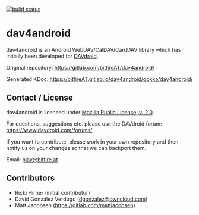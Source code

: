 
[![build status](https://gitlab.com/bitfireAT/dav4android/badges/master/build.svg)](https://gitlab.com/bitfireAT/dav4android/commits/master)


# dav4android

dav4android is an Android WebDAV/CalDAV/CardDAV library which has
initially been developed for [DAVdroid](https://www.davdroid.com).

Original repository: https://gitlab.com/bitfireAT/dav4android/

Generated KDoc: https://bitfireAT.gitlab.io/dav4android/dokka/dav4android/


## Contact / License

dav4android is licensed under [Mozilla Public License, v. 2.0](LICENSE).

For questions, suggestions etc. please use the DAVdroid forum:
https://www.davdroid.com/forums/

If you want to contribute, please work in your own repository and then
notify us on your changes so that we can backport them.

Email: [play@bitfire.at](mailto:play@bitfire.at)


## Contributors

  * Ricki Hirner (initial contributor)
  * David González Verdugo (dgonzalez@owncloud.com)
  * Matt Jacobsen (https://gitlab.com/mattjacobsen)

